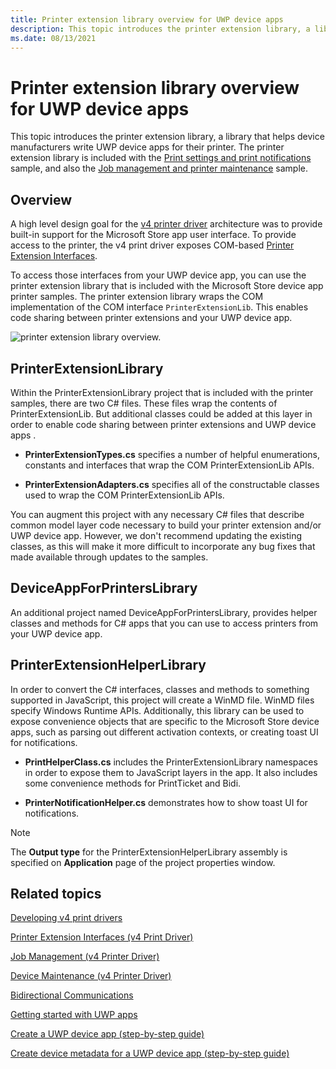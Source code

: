 ```yaml
---
title: Printer extension library overview for UWP device apps
description: This topic introduces the printer extension library, a library that helps device manufacturers write UWP device apps for their printer.
ms.date: 08/13/2021
---
```


# Printer extension library overview for UWP device apps

This topic introduces the printer extension library, a library that helps device manufacturers write UWP device apps for their printer. The printer extension library is included with the [Print settings and print notifications](https://github.com/microsoftarchive/msdn-code-gallery-microsoft/tree/master/Official%20Windows%20Platform%20Sample/Print%20settings%20and%20print%20notifications) sample, and also the [Job management and printer maintenance](https://github.com/microsoftarchive/msdn-code-gallery-microsoft/tree/master/Official%20Windows%20Platform%20Sample/Print%20job%20management%20and%20printer%20maintenance) sample.

## Overview

A high level design goal for the [v4 printer driver](../print/v4-printer-driver.md) architecture was to provide built-in support for the Microsoft Store app user interface. To provide access to the printer, the v4 print driver exposes COM-based [Printer Extension Interfaces](/windows-hardware/drivers/ddi/_print/).

To access those interfaces from your UWP device app, you can use the printer extension library that is included with the Microsoft Store device app printer samples. The printer extension library wraps the COM implementation of the COM interface `PrinterExtensionLib`. This enables code sharing between printer extensions and your UWP device app.

![printer extension library overview.](images/373030-printer-app-architecture.png)

## PrinterExtensionLibrary

Within the PrinterExtensionLibrary project that is included with the printer samples, there are two C# files. These files wrap the contents of PrinterExtensionLib. But additional classes could be added at this layer in order to enable code sharing between printer extensions and UWP device apps .

- **PrinterExtensionTypes.cs** specifies a number of helpful enumerations, constants and interfaces that wrap the COM PrinterExtensionLib APIs.

- **PrinterExtensionAdapters.cs** specifies all of the constructable classes used to wrap the COM PrinterExtensionLib APIs.

You can augment this project with any necessary C# files that describe common model layer code necessary to build your printer extension and/or UWP device app. However, we don't recommend updating the existing classes, as this will make it more difficult to incorporate any bug fixes that made available through updates to the samples.

## DeviceAppForPrintersLibrary

An additional project named DeviceAppForPrintersLibrary, provides helper classes and methods for C# apps that you can use to access printers from your UWP device app.

## PrinterExtensionHelperLibrary

In order to convert the C# interfaces, classes and methods to something supported in JavaScript, this project will create a WinMD file. WinMD files specify Windows Runtime APIs. Additionally, this library can be used to expose convenience objects that are specific to the Microsoft Store device apps, such as parsing out different activation contexts, or creating toast UI for notifications.

- **PrintHelperClass.cs** includes the PrinterExtensionLibrary namespaces in order to expose them to JavaScript layers in the app. It also includes some convenience methods for PrintTicket and Bidi.

- **PrinterNotificationHelper.cs** demonstrates how to show toast UI for notifications.

> [!NOTE]
> The **Output type** for the PrinterExtensionHelperLibrary assembly is specified on **Application** page of the project properties window.

## Related topics

[Developing v4 print drivers](../print/v4-printer-driver.md)

[Printer Extension Interfaces (v4 Print Driver)](/windows-hardware/drivers/ddi/_print/)

[Job Management (v4 Printer Driver)](../print/job-management.md)

[Device Maintenance (v4 Printer Driver)](../print/device-maintenance.md)

[Bidirectional Communications](../print/bidirectional-communication.md)

[Getting started with UWP apps](getting-started.md)

[Create a UWP device app (step-by-step guide)](step-1--create-a-uwp-device-app.md)

[Create device metadata for a UWP device app (step-by-step guide)](step-2--create-device-metadata.md)

